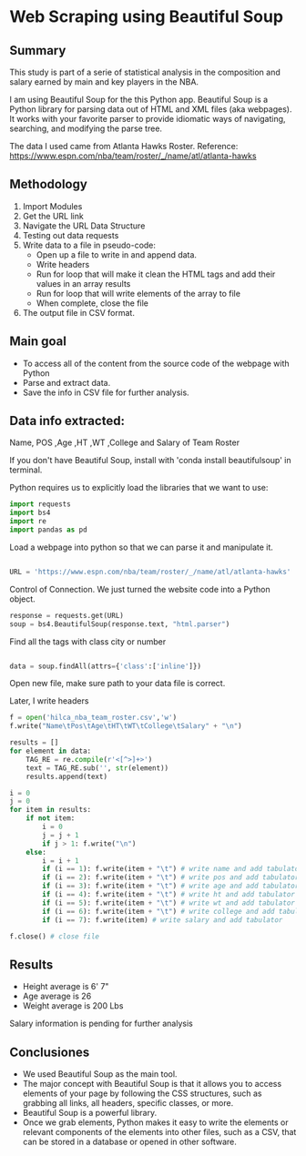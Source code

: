 # Web Scraping using Beautiful Soup


## Summary

This study is part of a serie of statistical analysis in the composition and salary earned by main and key players in the NBA.

I am using Beautiful Soup for the this Python app. Beautiful Soup is a Python library for parsing data out of HTML and XML files (aka webpages). It works with your favorite parser to provide idiomatic ways of navigating, searching, and modifying the parse tree. 

The data I used came from Atlanta Hawks Roster. Reference: https://www.espn.com/nba/team/roster/_/name/atl/atlanta-hawks

## Methodology

1. Import Modules
2. Get the URL link
3. Navigate the URL Data Structure
4. Testing out data requests
5. Write data to a file in pseudo-code:
    + Open up a file to write in and append data. 
    + Write headers
    + Run for loop that will make it clean the HTML tags and add their values in an array results
    + Run for loop that will write elements of the array to file
    + When complete, close the file
6. The output file in CSV format.


## Main goal

+ To access all of the content from the source code of the webpage with Python
+ Parse and extract data. 
+ Save the info in CSV file for further analysis.


## Data info extracted:

Name, POS ,Age ,HT ,WT ,College and Salary of Team Roster

If you don't have Beautiful Soup, install with 'conda install beautifulsoup' in terminal.

Python requires us to explicitly load the libraries that we want to use:


```python
import requests
import bs4
import re
import pandas as pd
```

Load a webpage into python so that we can parse it and manipulate it.


```python

URL = 'https://www.espn.com/nba/team/roster/_/name/atl/atlanta-hawks'
```

Control of Connection. We just turned the website code into a Python object. 


```python
response = requests.get(URL)
soup = bs4.BeautifulSoup(response.text, "html.parser")
```

Find all the tags with class city or number


```python

data = soup.findAll(attrs={'class':['inline']})
```

Open new file, make sure path to your data file is correct.

Later, I write headers


```python
f = open('hilca_nba_team_roster.csv','w') 
f.write("Name\tPos\tAge\tHT\tWT\tCollege\tSalary" + "\n")
```


```python
results = []
for element in data:
    TAG_RE = re.compile(r'<[^>]+>')
    text = TAG_RE.sub('', str(element))
    results.append(text)
```


```python
i = 0
j = 0
for item in results:
    if not item:
        i = 0
        j = j + 1
        if j > 1: f.write("\n")
    else:
        i = i + 1
        if (i == 1): f.write(item + "\t") # write name and add tabulator
        if (i == 2): f.write(item + "\t") # write pos and add tabulator
        if (i == 3): f.write(item + "\t") # write age and add tabulator
        if (i == 4): f.write(item + "\t") # write ht and add tabulator
        if (i == 5): f.write(item + "\t") # write wt and add tabulator
        if (i == 6): f.write(item + "\t") # write college and add tabulator
        if (i == 7): f.write(item) # write salary and add tabulator
```


```python
f.close() # close file
```
## Results

* Height average is 6' 7"
* Age average is 26
* Weight average is 200 Lbs

Salary information is pending for further analysis 


## Conclusiones

* We used Beautiful Soup as the main tool. 
* The major concept with Beautiful Soup is that it allows you to access elements of your page by following the CSS structures, such as grabbing all links, all headers, specific classes, or more. 
* Beautiful Soup is a powerful library.
* Once we grab elements, Python makes it easy to write the elements or relevant components of the elements into other files, such as a CSV, that can be stored in a database or opened in other software.
